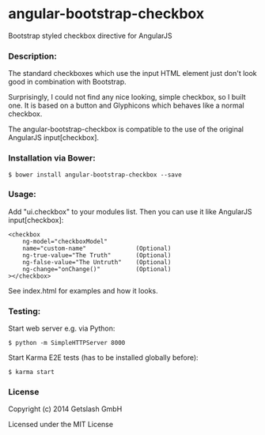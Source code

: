 angular-bootstrap-checkbox
==========================

Bootstrap styled checkbox directive for AngularJS

### Description:

The standard checkboxes which use the input HTML element just don't look good in combination with Bootstrap.

Surprisingly, I could not find any nice looking, simple checkbox, so I built one. It is based on a button and Glyphicons which behaves like a normal checkbox.

The angular-bootstrap-checkbox is compatible to the use of the original AngularJS input[checkbox].

### Installation via Bower:

```
$ bower install angular-bootstrap-checkbox --save
```

### Usage:

Add "ui.checkbox" to your modules list. Then you can use it like AngularJS input[checkbox]:

```
<checkbox
    ng-model="checkboxModel"
    name="custom-name"              (Optional)
    ng-true-value="The Truth"       (Optional)
    ng-false-value="The Untruth"    (Optional)
    ng-change="onChange()"          (Optional)
></checkbox>
```

See index.html for examples and how it looks.

### Testing:

Start web server e.g. via Python:
```
$ python -m SimpleHTTPServer 8000
```

Start Karma E2E tests (has to be installed globally before):
```
$ karma start
```

### License

Copyright (c) 2014 Getslash GmbH

Licensed under the MIT License